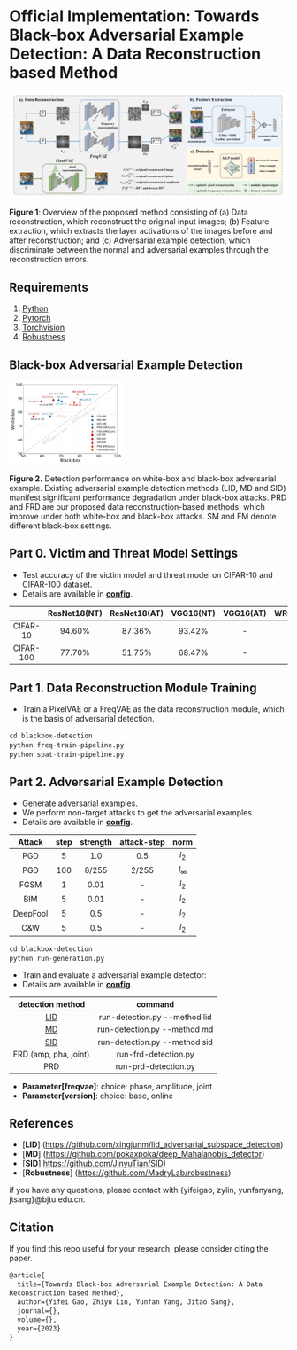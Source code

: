 # Official Implementation: Towards Black-box Adversarial Example Detection: A Data Reconstruction based Method

<img src="Image\framework.jpg" style="zoom:80%;" />

**Figure 1**: Overview of the proposed method consisting of (a) Data reconstruction, which reconstruct the original input images; (b) Feature extraction, which extracts the layer activations of the images before and after reconstruction; and (c) Adversarial example detection, which discriminate between the normal and adversarial examples through the reconstruction errors.

## Requirements

1. [Python](https://www.python.org/)
2. [Pytorch](https://pytorch.org/)
3. [Torchvision](https://pytorch.org/vision/stable/index.html)
4. [Robustness](https://pypi.org/project/robustness/)

## Black-box Adversarial Example Detection

<img src="Image\introduction.jpg" style="zoom:20%;" />

**Figure 2.** Detection performance on white-box and black-box adversarial example. Existing adversarial example detection methods (LID, MD and SID) manifest significant performance degradation under black-box attacks. PRD and FRD are our proposed data reconstruction-based methods, which improve under both white-box and black-box attacks. SM and EM denote different black-box settings.

## Part 0. Victim and Threat Model Settings

* Test accuracy of the victim model and threat model on CIFAR-10 and CIFAR-100 dataset.
* Details are available in [**config**](checkpoints/README.txt).

|          | ResNet18(NT) | ResNet18(AT) | VGG16(NT) | VGG16(AT) | WResNet28(NT) | WResNet28(AT) |
| :-------: | :----------: | :----------: | :-------: | :-------: | :-----------: | :-----------: |
| CIFAR-10 |    94.60%    |    87.36%    |  93.42%  |     -     |    96.14%    |       -       |
| CIFAR-100 |    77.70%    |    51.75%    |  68.47%  |     -     |    77.89%    |       -       |

## Part 1. Data Reconstruction Module Training

* Train a PixelVAE or a FreqVAE as the data reconstruction module, which is the basis of adversarial detection.

```python
cd blackbox-detection
python freq-train-pipeline.py
python spat-train-pipeline.py
```

## Part 2. Adversarial Example Detection

* Generate adversarial examples.
* We perform non-target attacks to get the adversarial examples.
* Details are available in [**config**](dataset/README.txt).

|  Attack  | step | strength | attack-step |      norm      |
| :------: | :--: | :------: | :---------: | :------------: |
|   PGD   |  5  |   1.0   |     0.5     |   $l_{2}$   |
|   PGD   | 100 |  8/255  |    2/255    | $l_{\infty}$ |
|   FGSM   |  1  |   0.01   |      -      |   $l_{2}$   |
|   BIM   |  5  |   0.01   |      -      |   $l_{2}$   |
| DeepFool |  5  |   0.5   |      -      |   $l_{2}$   |
|   C&W   |  5  |   0.5   |      -      |   $l_{2}$   |

```python
cd blackbox-detection
python run-generation.py
```

* Train and evaluate a adversarial example detector:
* Details are available in [**config**](config/README.txt).

|                          detection method                          |            command            |
| :----------------------------------------------------------------: | :---------------------------: |
| [LID](https://github.com/xingjunm/lid_adversarial_subspace_detection) | run-detection.py --method lid |
|     [MD](https://github.com/pokaxpoka/deep_Mahalanobis_detector)     | run-detection.py --method md |
|                [SID](https://github.com/JinyuTian/SID)                | run-detection.py --method sid |
|                       FRD (amp, pha, joint)                       |     run-frd-detection.py     |
|                                PRD                                |     run-prd-detection.py     |

* **Parameter[freqvae]**: choice: phase, amplitude, joint
* **Parameter[version]**: choice: base, online

## References

* [**LID**] (https://github.com/xingjunm/lid_adversarial_subspace_detection)
* [**MD**] (https://github.com/pokaxpoka/deep_Mahalanobis_detector)
* [**SID**] https://github.com/JinyuTian/SID)
* [**Robustness**] (https://github.com/MadryLab/robustness)

if you have any questions, please contact with {yifeigao, zylin, yunfanyang, jtsang}@bjtu.edu.cn.

## Citation

If you find this repo useful for your research, please consider citing the paper.

```
@article{
  title={Towards Black-box Adversarial Example Detection: A Data Reconstruction based Method},
  author={Yifei Gao, Zhiyu Lin, Yunfan Yang, Jitao Sang},
  journal={},
  volume={},
  year={2023}
}
```
